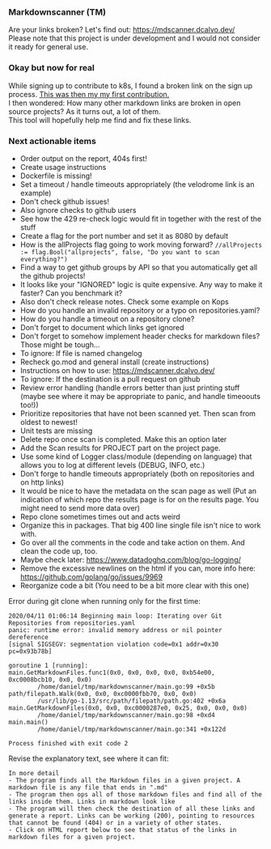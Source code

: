 ### Markdownscanner (TM)
Are your links broken? Let's find out: https://mdscanner.dcalvo.dev/  
Please note that this project is under development and I would not consider it ready for general use.  

### Okay but now for real
While signing up to contribute to k8s, I found a broken link on the sign up process. [This was then my my first contribution.](https://github.com/kubernetes/community/pull/4304)  
I then wondered: How many other markdown links are broken in open source projects? As it turns out, a lot of them.  
This tool will hopefully help me find and fix these links.

### Next actionable items
- Order output on the report, 404s first!
- Create usage instructions
- Dockerfile is missing!
- Set a timeout / handle timeouts appropriately (the velodrome link is an example)
- Don't check github issues!
- Also ignore checks to github users
- See how the 429 re-check logic would fit in together with the rest of the stuff
- Create a flag for the port number and set it as 8080 by default
- How is the allProjects flag going to work moving forward? `//allProjects := flag.Bool("allprojects", false, "Do you want to scan everything?")`
- Find a way to get github groups by API so that you automatically get all the github projects!
- It looks like your "IGNORED" logic is quite expensive. Any way to make it faster? Can you benchmark it?
- Also don't check release notes. Check some example on Kops
- How do you handle an invalid repository or a typo on repositories.yaml?
- How do you handle a timeout on a repository clone?
- Don't forget to document which links get ignored
- Don't forget to somehow implement header checks for markdown files? Those might be tough...
- To ignore: If file is named changelog
- Recheck go.mod and general install (create instructions)
- Instructions on how to use: https://mdscanner.dcalvo.dev/
- To ignore: If the destination is a pull request on github
- Review error handling (handle errors better than just printing stuff (maybe see where it may be appropriate to panic, and handle timeoouts too!))
- Prioritize repositories that have not been scanned yet. Then scan from oldest to newest!
- Unit tests are missing
- Delete repo once scan is completed. Make this an option later
- Add the Scan results for PROJECT part on the project page.
- Use some kind of Logger class/module (depending on language) that allows you to log at different levels (DEBUG, INFO, etc.)
- Don't forge to handle timeouts appropriately (both on repositories and on http links)
- It would be nice to have the metadata on the scan page as well (Put an indication of which repo the results page is for on the results page. You might need to send more data over)
- Repo clone sometimes times out and acts weird
- Organize this in packages. That big 400 line single file isn't nice to work with.
- Go over all the comments in the code and take action on them. And clean the code up, too.
- Maybe check later: https://www.datadoghq.com/blog/go-logging/
- Remove the excessive newlines on the html if you can, more info here: https://github.com/golang/go/issues/9969
- Reorganize code a bit (You need to be a bit more clear with this one)

Error during git clone when running only for the first time:
```text
2020/04/11 01:06:14 Beginning main loop: Iterating over Git Repositories from repositories.yaml
panic: runtime error: invalid memory address or nil pointer dereference
[signal SIGSEGV: segmentation violation code=0x1 addr=0x30 pc=0x93b78b]

goroutine 1 [running]:
main.GetMarkdownFiles.func1(0x0, 0x0, 0x0, 0x0, 0xb54e00, 0xc0008bcb10, 0x0, 0x0)
        /home/daniel/tmp/markdownscanner/main.go:99 +0x5b
path/filepath.Walk(0x0, 0x0, 0xc0000fbb70, 0x0, 0x0)
        /usr/lib/go-1.13/src/path/filepath/path.go:402 +0x6a
main.GetMarkdownFiles(0x0, 0x0, 0xc0000287e0, 0x25, 0x0, 0x0, 0x0)
        /home/daniel/tmp/markdownscanner/main.go:98 +0xd4
main.main()
        /home/daniel/tmp/markdownscanner/main.go:341 +0x122d

Process finished with exit code 2
```

Revise the explanatory text, see where it can fit:
```text
In more detail
- The program finds all the Markdown files in a given project. A markdown file is any file that ends in ".md"
- The program then ops all of those markdown files and find all of the links inside them. Links in markdown look like
- The program will then check the destination of all these links and generate a report. Links can be working (200), pointing to resources that cannot be found (404) or in a variety of other states.
- Click on HTML report below to see that status of the links in markdown files for a given project.
```
